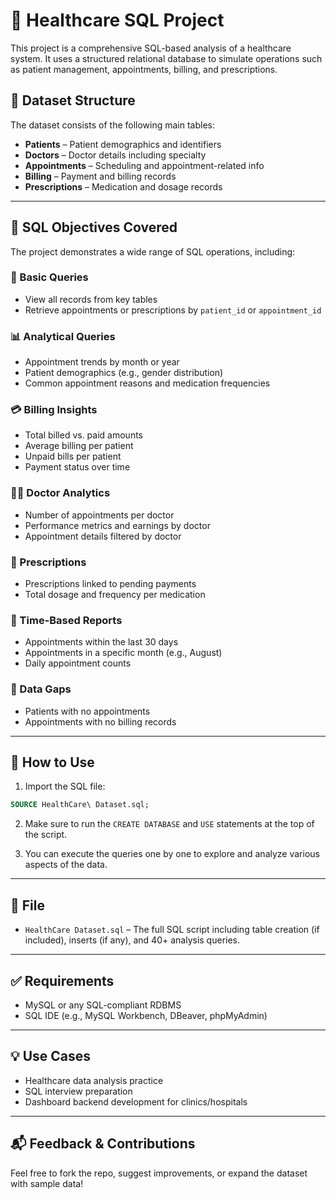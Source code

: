# 🏥 Healthcare SQL Project

This project is a comprehensive SQL-based analysis of a healthcare system. It uses a structured relational database to simulate operations such as patient management, appointments, billing, and prescriptions.

## 📁 Dataset Structure

The dataset consists of the following main tables:

* **Patients** – Patient demographics and identifiers
* **Doctors** – Doctor details including specialty
* **Appointments** – Scheduling and appointment-related info
* **Billing** – Payment and billing records
* **Prescriptions** – Medication and dosage records

---

## 📌 SQL Objectives Covered

The project demonstrates a wide range of SQL operations, including:

### 🔎 Basic Queries

* View all records from key tables
* Retrieve appointments or prescriptions by `patient_id` or `appointment_id`

### 📊 Analytical Queries

* Appointment trends by month or year
* Patient demographics (e.g., gender distribution)
* Common appointment reasons and medication frequencies

### 💳 Billing Insights

* Total billed vs. paid amounts
* Average billing per patient
* Unpaid bills per patient
* Payment status over time

### 👩‍⚕️ Doctor Analytics

* Number of appointments per doctor
* Performance metrics and earnings by doctor
* Appointment details filtered by doctor

### 🧾 Prescriptions

* Prescriptions linked to pending payments
* Total dosage and frequency per medication

### 📆 Time-Based Reports

* Appointments within the last 30 days
* Appointments in a specific month (e.g., August)
* Daily appointment counts

### 🚫 Data Gaps

* Patients with no appointments
* Appointments with no billing records

---

## 🧪 How to Use

1. Import the SQL file:

```sql
SOURCE HealthCare\ Dataset.sql;
```

2. Make sure to run the `CREATE DATABASE` and `USE` statements at the top of the script.

3. You can execute the queries one by one to explore and analyze various aspects of the data.

---

## 📂 File

* `HealthCare Dataset.sql` – The full SQL script including table creation (if included), inserts (if any), and 40+ analysis queries.

---

## ✅ Requirements

* MySQL or any SQL-compliant RDBMS
* SQL IDE (e.g., MySQL Workbench, DBeaver, phpMyAdmin)

---

## 💡 Use Cases

* Healthcare data analysis practice
* SQL interview preparation
* Dashboard backend development for clinics/hospitals

---

## 📬 Feedback & Contributions

Feel free to fork the repo, suggest improvements, or expand the dataset with sample data!


